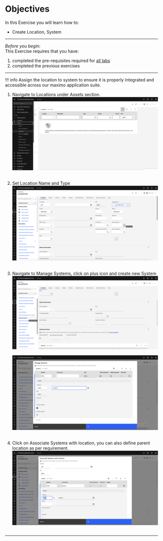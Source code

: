# Objectives
In this Exercise you will learn how to:

* Create Location, System

---
*Before you begin:*  
This Exercise requires that you have:

1. completed the pre-requisites required for [all labs](prereqs.md)
2. completed the previous exercises

---

!!! info
    Assign the location to system to ensure it is properly integrated and accessible across our maximo application suite.

1. Navigate to Locations under Assets section.
![New Location](img/loc_images/2_loc.png)&nbsp;&nbsp;

2. Set Location Name and Type
![Set Location](img/loc_images/1_loc.png)&nbsp;&nbsp;

3. Navigate to Manage Systems, click on plus icon and create new System
![Manage System](img/sys_images/1_sys.png)&nbsp;&nbsp;
![New System](img/sys_images/2_sys.png)&nbsp;&nbsp;

4. Click on Associate Systems with location, you can also define parent location as per requirement.
![New System](img/loc_images/5_loc.png)&nbsp;&nbsp;

---